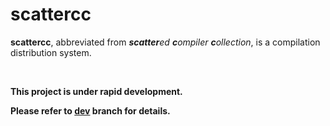 # scattercc

**scattercc**, abbreviated from _**scatter**ed **c**ompiler **c**ollection_, is a compilation distribution system.

<br>

**This project is under rapid development.**

**Please refer to [dev](https://github.com/scattercc/scattercc/tree/dev) branch for details.**

